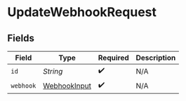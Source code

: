 # UpdateWebhookRequest


## Fields

| Field                                                   | Type                                                    | Required                                                | Description                                             |
| ------------------------------------------------------- | ------------------------------------------------------- | ------------------------------------------------------- | ------------------------------------------------------- |
| `id`                                                    | *String*                                                | :heavy_check_mark:                                      | N/A                                                     |
| `webhook`                                               | [WebhookInput](../../models/components/WebhookInput.md) | :heavy_check_mark:                                      | N/A                                                     |